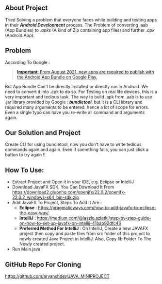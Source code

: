 ## About Project
Tried Solving a problem that everyone faces while building and testing apps in their **_Android Development_** process. 
The Problem of converting .aab (App Bundles) to _.apks_ (A kind of Zip containing app files) and further *.apk* (Android App).

## Problem 
According To Google :
> [**Important**: From August 2021, new apps are required to publish with the Android App Bundle on Google Play.](https://developer.android.com/guide/app-bundle)

But App Bundle Can't be directly installed or directly run in Android. We need to convert it into .apk to do so. For Testing on real life devices, this is a very important and tedious task.
The way to build .apk from .aab is to use .jar library provided by Google : **_bundletool_**, but it is a CLI library and required many arguments to be entered. hence a lot of scope for errors. Even a single typo can have you re-write all command and arguments again.

## Our Solution and Project
Create CLI for using bundletool, now you don't have to write tedious commands again and again. Even if something fails, you can just click a button to try again !!

## How To Use:
- Extract Project and Open it in your IDE, e.g. Eclipse or IntelliJ
- Download JavaFX SDK, You Can Download It From https://download2.gluonhq.com/openjfx/22.0.2/openjfx-22.0.2_windows-x64_bin-sdk.zip
- Add JavaFX To Project, Steps To Add It Are :
    - **Eclipse** : https://pragmaticways.com/how-to-add-javafx-to-eclipse-the-easy-way/
    - **IntelliJ** : https://medium.com/@laszlo.szlatki/step-by-step-guide-on-how-to-set-up-javafx-on-intellij-41bab92dfc46
    - **Preferred Method For IntelliJ** : On IntelliJ, Create a new JAVAFX project then copy and paste files from src folder of this project to newly created Java Project in IntelliJ.
      Also, Copy lib Folder To The Newly created project.
- Run Main.java
## GitHub Repo For Cloning
https://github.com/aryanshdev/JAVA_MINIPROJECT

